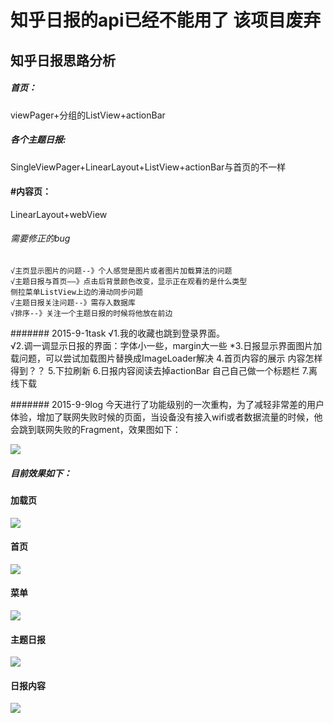# 知乎日报的api已经不能用了 该项目废弃 


## 知乎日报思路分析        
##### 首页：
viewPager+分组的ListView+actionBar  

##### 各个主题日报:
SingleViewPager+LinearLayout+ListView+actionBar与首页的不一样    

#### #内容页：
LinearLayout+webView
###### 需要修正的bug
	√主页显示图片的问题--》个人感觉是图片或者图片加载算法的问题
	√主题日报与首页——》点击后背景颜色改变，显示正在观看的是什么类型
	侧拉菜单ListView上边的滑动同步问题
	√主题日报关注问题--》需存入数据库
	√排序--》关注一个主题日报的时候将他放在前边
	
####### 2015-9-1task
	√1.我的收藏也跳到登录界面。  
	√2.调一调显示日报的界面：字体小一些，margin大一些
	*3.日报显示界面图片加载问题，可以尝试加载图片替换成ImageLoader解决
	4.首页内容的展示 内容怎样得到？？
	5.下拉刷新
	6.日报内容阅读去掉actionBar 自己自己做一个标题栏
	7.离线下载
	
####### 2015-9-9log
	今天进行了功能级别的一次重构，为了减轻非常差的用户体验，增加了联网失败时候的页面，当设备没有接入wifi或者数据流量的时候，他会跳到联网失败的Fragment，效果图如下：
	
 ![](neterror.png)
##### 目前效果如下：
#### 加载页
![](launcher.png)
#### 首页
![](index.png)
#### 菜单
![](menu.png)
#### 主题日报
![](theme.png)
#### 日报内容
![](daily.png)

